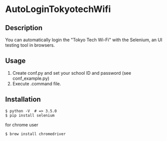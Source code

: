 # AutoLoginTokyotechWifi


## Description

You can automatically login the "Tokyo Tech Wi-Fi" with the Selenium, an UI testing tool in browsers.

## Usage

1. Create conf.py and set your school ID and password (see conf\_example.py)
2. Execute .command file.

## Installation

    $ python -V  # => 3.5.0
    $ pip install selenium
    
for chrome user

    $ brew install chromedriver
    
    
    

